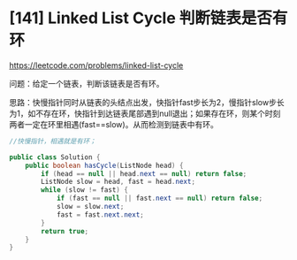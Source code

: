 # [141] Linked List Cycle 判断链表是否有环
https://leetcode.com/problems/linked-list-cycle

问题：给定一个链表，判断该链表是否有环。

思路：快慢指针同时从链表的头结点出发，快指针fast步长为2，慢指针slow步长为1，如不存在环，快指针到达链表尾部遇到null退出；如果存在环，则某个时刻两者一定在环里相遇(fast==slow)。从而检测到链表中有环。

```java
//快慢指针，相遇就是有环；

public class Solution {
    public boolean hasCycle(ListNode head) {
        if (head == null || head.next == null) return false;
        ListNode slow = head, fast = head.next;
        while (slow != fast) {
            if (fast == null || fast.next == null) return false;
            slow = slow.next;
            fast = fast.next.next;
        }
        return true;
    }
}
```